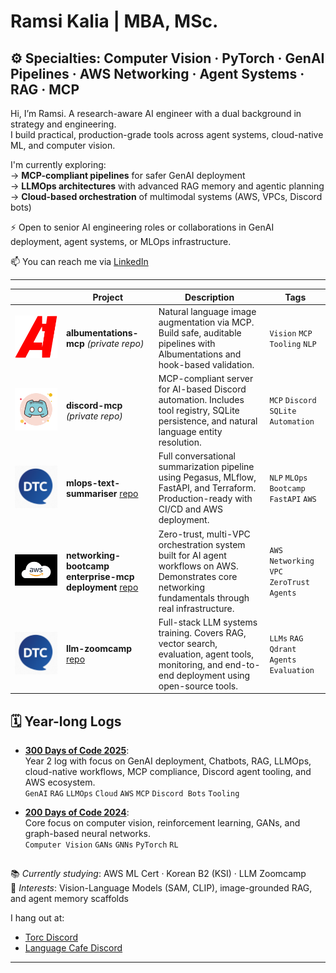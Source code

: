 # Ramsi Kalia | MBA, MSc.

## ⚙️ Specialties: Computer Vision · PyTorch · GenAI Pipelines · AWS Networking · Agent Systems · RAG · MCP

Hi, I’m Ramsi. A research-aware AI engineer with a dual background in strategy and engineering.  
I build practical, production-grade tools across agent systems, cloud-native ML, and computer vision.

I'm currently exploring:  
→ **MCP-compliant pipelines** for safer GenAI deployment  
→ **LLMOps architectures** with advanced RAG memory and agentic planning  
→ **Cloud-based orchestration** of multimodal systems (AWS, VPCs, Discord bots)

⚡ Open to senior AI engineering roles or collaborations in GenAI deployment, agent systems, or MLOps infrastructure.

📫 You can reach me via [LinkedIn](https://www.linkedin.com/in/ramsikalia/)

---

|                                       | Project                                                                                                           | Description                                                                                                                                            | Tags                                          |
| ------------------------------------- | ----------------------------------------------------------------------------------------------------------------- | ------------------------------------------------------------------------------------------------------------------------------------------------------ | --------------------------------------------- |
| ![](./assets/albumentations-icon.png) | **albumentations-mcp** _(private repo)_                                                                           | Natural language image augmentation via MCP. Build safe, auditable pipelines with Albumentations and hook-based validation.                            | `Vision` `MCP` `Tooling` `NLP`                |
| ![](./assets/icons8-discord-500.png)  | **discord-mcp** _(private repo)_                                                                                  | MCP-compliant server for AI-based Discord automation. Includes tool registry, SQLite persistence, and natural language entity resolution.              | `MCP` `Discord` `SQLite` `Automation`         |
| ![](./assets/dtc-logo.png)            | **mlops-text-summariser** [repo](https://github.com/Ramsi-K/mlops-text-summariser)                                | Full conversational summarization pipeline using Pegasus, MLflow, FastAPI, and Terraform. Production-ready with CI/CD and AWS deployment.              | `NLP` `MLOps` `Bootcamp` `FastAPI` `AWS`      |
| ![](./assets/aws-icon.png)            | **networking-bootcamp enterprise-mcp deployment** [repo](https://github.com/Ramsi-K/exp-net-fundamentals-2025-Q2) | Zero-trust, multi-VPC orchestration system built for AI agent workflows on AWS. Demonstrates core networking fundamentals through real infrastructure. | `AWS` `Networking` `VPC` `ZeroTrust` `Agents` |
| ![](./assets/dtc-logo.png)            | **llm-zoomcamp** [repo](https://github.com/Ramsi-K/llm-zoomcamp)                                                  | Full-stack LLM systems training. Covers RAG, vector search, evaluation, agent tools, monitoring, and end-to-end deployment using open-source tools.    | `LLMs` `RAG` `Qdrant` `Agents` `Evaluation`   |

## 🗓 Year-long Logs

- [**300 Days of Code 2025**](https://github.com/Ramsi-K/300-days-of-code_2025):  
  Year 2 log with focus on GenAI deployment, Chatbots, RAG, LLMOps, cloud-native workflows, MCP compliance, Discord agent tooling, and AWS ecosystem.  
  `GenAI` `RAG` `LLMOps` `Cloud` `AWS` `MCP` `Discord Bots` `Tooling`

- [**200 Days of Code 2024**](https://github.com/Ramsi-K/300-days-of-code):  
  Core focus on computer vision, reinforcement learning, GANs, and graph-based neural networks.  
  `Computer Vision` `GANs` `GNNs` `PyTorch` `RL`

##

📚 _Currently studying_: AWS ML Cert · Korean B2 (KSI) · LLM Zoomcamp  
🎯 _Interests_: Vision-Language Models (SAM, CLIP), image-grounded RAG, and agent memory scaffolds

I hang out at:

- [Torc Discord](https://discord.gg/E3NXKRjErh)
- [Language Cafe Discord](https://discord.gg/kS4N58h8tn)

---

<!--
**Ramsi-K/ramsi-k** is a ✨ _special_ ✨ repository because its `README.md` (this file) appears on your GitHub profile.

Here are some ideas to get you started:

- 🔭 I’m currently working on ...
- 🌱 I’m currently learning ...
- 👯 I’m looking to collaborate on ...
- 🤔 I’m looking for help with ...
- 💬 Ask me about ...
- 📫 How to reach me: ...
- 😄 Pronouns: ...
- ⚡ Fun fact: ...
-->
